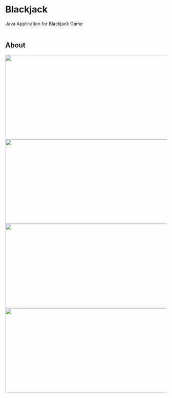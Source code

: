 # Blackjack
Java Application for Blackjack Game
<br><br>

## About
<img src="https://user-images.githubusercontent.com/81938036/150152426-2c3e43c2-756c-4dee-ae89-701a5d7d7cab.png" width="512" height="263">
<img src="https://user-images.githubusercontent.com/81938036/150152436-a08d4a17-c250-4edf-bf9b-2c05fd8f4c3a.png" width="512" height="263">
<img src="https://user-images.githubusercontent.com/81938036/150152439-fc72c598-48d1-4081-b122-53749f94ea8a.png" width="512" height="263">
<img src="https://user-images.githubusercontent.com/81938036/150152444-1f675f5c-ef71-4c5a-8671-3ae63fa026a7.png" width="512" height="263">
